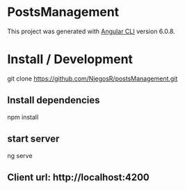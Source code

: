 # PostsManagement

This project was generated with [Angular CLI](https://github.com/angular/angular-cli) version 6.0.8.

# Install / Development

git clone https://github.com/NjegosR/postsManagement.git

## Install dependencies
npm install

## start server
ng serve

## Client url: http://localhost:4200


